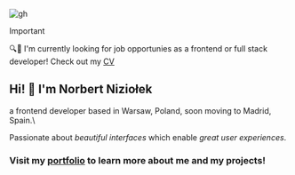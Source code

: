![gh](https://github.com/nizioleque/nizioleque/assets/92390086/1e1fd257-a74e-4403-ab16-fb0f416c7402)

> [!IMPORTANT]
> 🔍👀 I'm currently looking for job opportunies as a frontend or full stack developer! Check out my [CV](https://github.com/user-attachments/files/16036111/CV.Norbert.Niziolek.pdf)


## Hi! 👋 I'm Norbert Niziołek

a frontend developer based in Warsaw, Poland, soon moving to Madrid, Spain.\

Passionate about _beautiful interfaces_ which enable _great user experiences_.

### Visit my [portfolio](https://niziolek.dev/) to learn more about me and my projects!
